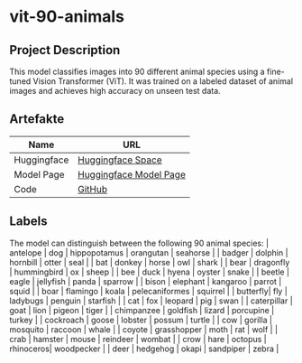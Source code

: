 # vit-90-animals

## Project Description
This model classifies images into 90 different animal species using a fine-tuned Vision Transformer (ViT). It was trained on a labeled dataset of animal images and achieves high accuracy on unseen test data.

## Artefakte
| Name | URL |
|-|-|
| Huggingface | [Huggingface Space](https://huggingface.co/) |
| Model Page | [Huggingface Model Page](https://huggingface.co/maceythm/vit-90-animals) |
| Code | [GitHub](https://github.com/maceythm/vit-90-animals) |

## Labels
The model can distinguish between the following 90 animal species:
| antelope | dog         | hippopotamus | orangutan | seahorse |
| badger   | dolphin     | hornbill     | otter     | seal     |
| bat      | donkey      | horse        | owl       | shark    |
| bear     | dragonfly   | hummingbird  | ox        | sheep    |
| bee      | duck        | hyena        | oyster    | snake    |
| beetle   | eagle       | jellyfish    | panda     | sparrow  |
| bison    | elephant    | kangaroo     | parrot    | squid    |
| boar     | flamingo    | koala        | pelecaniformes | squirrel |
| butterfly| fly         | ladybugs     | penguin   | starfish |
| cat      | fox         | leopard      | pig       | swan     |
| caterpillar | goat     | lion         | pigeon    | tiger    |
| chimpanzee | goldfish  | lizard       | porcupine | turkey   |
| cockroach | goose      | lobster      | possum    | turtle   |
| cow      | gorilla     | mosquito     | raccoon   | whale    |
| coyote   | grasshopper | moth         | rat       | wolf     |
| crab     | hamster     | mouse        | reindeer  | wombat   |
| crow     | hare        | octopus      | rhinoceros| woodpecker |
| deer     | hedgehog    | okapi        | sandpiper | zebra    |

